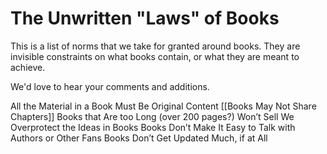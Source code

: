 # The Unwritten "Laws" of Books

This is a list of norms that we take for granted around books. They are invisible constraints on what books contain, or what they are meant to achieve. 

We'd love to hear your comments and additions. 

All the Material in a Book Must Be Original Content
[[Books May Not Share Chapters]] 
Books that Are too Long (over 200 pages?) Won’t Sell
We Overprotect the Ideas in Books
Books Don’t Make It Easy to Talk with Authors or Other Fans
Books Don’t Get Updated Much, if at All

